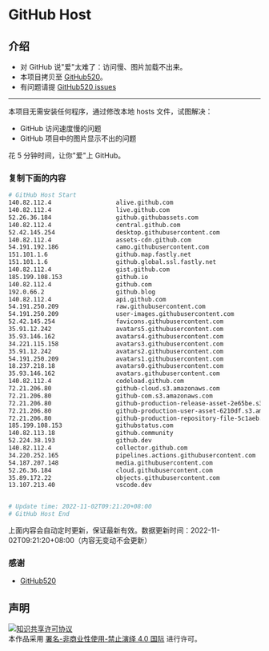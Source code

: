 # GitHub Host
## 介绍
- 对 GitHub 说"爱"太难了：访问慢、图片加载不出来。
- 本项目拷贝至 [GitHub520](https://github.com/521xueweihan/GitHub520)。
- 有问题请提 [GitHub520 issues](https://github.com/521xueweihan/GitHub520/issues/new)

---

本项目无需安装任何程序，通过修改本地 hosts 文件，试图解决：
- GitHub 访问速度慢的问题
- GitHub 项目中的图片显示不出的问题

花 5 分钟时间，让你"爱"上 GitHub。

### 复制下面的内容
```bash
# GitHub Host Start
140.82.112.4                  alive.github.com
140.82.112.4                  live.github.com
52.26.36.184                  github.githubassets.com
140.82.112.4                  central.github.com
52.42.145.254                 desktop.githubusercontent.com
140.82.112.4                  assets-cdn.github.com
54.191.192.186                camo.githubusercontent.com
151.101.1.6                   github.map.fastly.net
151.101.1.6                   github.global.ssl.fastly.net
140.82.112.4                  gist.github.com
185.199.108.153               github.io
140.82.112.4                  github.com
192.0.66.2                    github.blog
140.82.112.4                  api.github.com
54.191.250.209                raw.githubusercontent.com
54.191.250.209                user-images.githubusercontent.com
52.42.145.254                 favicons.githubusercontent.com
35.91.12.242                  avatars5.githubusercontent.com
35.93.146.162                 avatars4.githubusercontent.com
34.221.115.158                avatars3.githubusercontent.com
35.91.12.242                  avatars2.githubusercontent.com
54.191.250.209                avatars1.githubusercontent.com
18.237.218.18                 avatars0.githubusercontent.com
35.93.146.162                 avatars.githubusercontent.com
140.82.112.4                  codeload.github.com
72.21.206.80                  github-cloud.s3.amazonaws.com
72.21.206.80                  github-com.s3.amazonaws.com
72.21.206.80                  github-production-release-asset-2e65be.s3.amazonaws.com
72.21.206.80                  github-production-user-asset-6210df.s3.amazonaws.com
72.21.206.80                  github-production-repository-file-5c1aeb.s3.amazonaws.com
185.199.108.153               githubstatus.com
140.82.113.18                 github.community
52.224.38.193                 github.dev
140.82.112.4                  collector.github.com
34.220.252.165                pipelines.actions.githubusercontent.com
54.187.207.148                media.githubusercontent.com
52.26.36.184                  cloud.githubusercontent.com
35.89.172.22                  objects.githubusercontent.com
13.107.213.40                 vscode.dev


# Update time: 2022-11-02T09:21:20+08:00
# GitHub Host End

```
上面内容会自动定时更新，保证最新有效。数据更新时间：2022-11-02T09:21:20+08:00（内容无变动不会更新）

### 感谢

- [GitHub520](https://github.com/521xueweihan/GitHub520)

## 声明
<a rel="license" href="https://creativecommons.org/licenses/by-nc-nd/4.0/deed.zh"><img alt="知识共享许可协议" style="border-width: 0" src="https://licensebuttons.net/l/by-nc-nd/4.0/88x31.png"></a><br>本作品采用 <a rel="license" href="https://creativecommons.org/licenses/by-nc-nd/4.0/deed.zh">署名-非商业性使用-禁止演绎 4.0 国际</a> 进行许可。